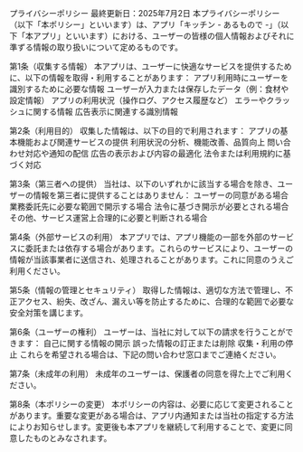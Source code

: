 プライバシーポリシー
最終更新日：2025年7月2日
本プライバシーポリシー（以下「本ポリシー」といいます）は、アプリ「キッチン - あるもので -」（以下「本アプリ」といいます）における、ユーザーの皆様の個人情報およびそれに準ずる情報の取り扱いについて定めるものです。

第1条（収集する情報）
本アプリは、ユーザーに快適なサービスを提供するために、以下の情報を取得・利用することがあります：
アプリ利用時にユーザーを識別するために必要な情報
ユーザーが入力または保存したデータ（例：食材や設定情報）
アプリの利用状況（操作ログ、アクセス履歴など）
エラーやクラッシュに関する情報
広告表示に関連する識別情報

第2条（利用目的）
収集した情報は、以下の目的で利用されます：
アプリの基本機能および関連サービスの提供
利用状況の分析、機能改善、品質向上
問い合わせ対応や通知の配信
広告の表示および内容の最適化
法令または利用規約に基づく対応

第3条（第三者への提供）
当社は、以下のいずれかに該当する場合を除き、ユーザーの情報を第三者に提供することはありません：
ユーザーの同意がある場合
業務委託先に必要な範囲で開示する場合
法令に基づき開示が必要とされる場合
その他、サービス運営上合理的に必要と判断される場合

第4条（外部サービスの利用）
本アプリでは、アプリ機能の一部を外部のサービスに委託または依存する場合があります。これらのサービスにより、ユーザーの情報が当該事業者に送信され、処理されることがあります。これに同意のうえご利用ください。

第5条（情報の管理とセキュリティ）
取得した情報は、適切な方法で管理し、不正アクセス、紛失、改ざん、漏えい等を防止するために、合理的な範囲で必要な安全対策を講じます。

第6条（ユーザーの権利）
ユーザーは、当社に対して以下の請求を行うことができます：
自己に関する情報の開示
誤った情報の訂正または削除
収集・利用の停止
これらを希望される場合は、下記の問い合わせ窓口までご連絡ください。

第7条（未成年の利用）
未成年のユーザーは、保護者の同意を得た上でご利用ください。

第8条（本ポリシーの変更）
本ポリシーの内容は、必要に応じて変更されることがあります。重要な変更がある場合は、アプリ内通知または当社の指定する方法によりお知らせします。変更後も本アプリを継続して利用することで、変更に同意したものとみなされます。
